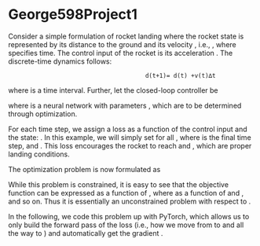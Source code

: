 # George598Project1

Consider a simple formulation of rocket landing where the rocket state  is represented by its distance to the ground  and its velocity , i.e., 
, where  specifies time. The control input of the rocket is its acceleration . The discrete-time dynamics follows:
                                           
                                           d(t+1)= d(t) +v(t)∆t

 
where  is a time interval. Further, let the closed-loop controller be

where 
 is a neural network with parameters , which are to be determined through optimization.

For each time step, we assign a loss as a function of the control input and the state: . In this example, we will simply set  for all , where  is the final time step, and 
. This loss encourages the rocket to reach  and , which are proper landing conditions.

The optimization problem is now formulated as

 	
 
While this problem is constrained, it is easy to see that the objective function can be expressed as a function of , where  as a function of  and , and so on. Thus it is essentially an unconstrained problem with respect to .

In the following, we code this problem up with PyTorch, which allows us to only build the forward pass of the loss (i.e., how we move from  to  and all the way to ) and automatically get the gradient 
.
